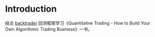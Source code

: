 # Introduction

结合 [backtrader](https://www.backtrader.com/) 回测框架学习《Quantitative Trading - How to Build Your Own Algorithmic Trading Business》一书。